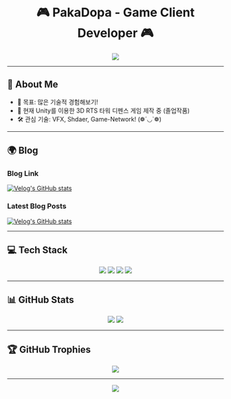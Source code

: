<h1 align="center">🎮 PakaDopa - Game Client Developer 🎮</h1>
<p align="center">
  <img src="https://capsule-render.vercel.app/api?type=waving&color=0:283593,100:1565C0&height=200&section=header&text=Welcome%20to%20PakaDopa's%20Profile&fontSize=30&fontColor=ffffff" />
</p>

---

## 🧠 About Me

- 🎯 목표: 많은 기술적 경험해보기!
- 🔭 현재 Unity를 이용한 3D RTS 타워 디펜스 게임 제작 중 (졸업작품)
- 🛠️ 관심 기술: VFX, Shdaer, Game-Network! (❁´◡`❁)

---

## 🌍 Blog

### Blog Link

[![Velog's GitHub stats](https://velog-readme-stats.vercel.app/api/badge?name=pakadopa)](https://velog.io/@pakadopa/posts)

### Latest Blog Posts

[![Velog's GitHub stats](https://velog-readme-stats.vercel.app/api?name=pakadopa)](https://github.com/eungyeole/velog-readme-stats)

---

## 💻 Tech Stack

<p align="center">
  <img src="https://img.shields.io/badge/C%23-239120?style=for-the-badge&logo=c-sharp&logoColor=white"/>
  <img src="https://img.shields.io/badge/C++-00599C?style=for-the-badge&logo=c%2B%2B&logoColor=white"/>
  <img src="https://img.shields.io/badge/Unity-000000?style=for-the-badge&logo=unity&logoColor=white"/>
  <img src="https://img.shields.io/badge/Unreal-0E1128?style=for-the-badge&logo=unrealengine&logoColor=white"/>
</p>

---

## 📊 GitHub Stats

<p align="center">
  <img src="https://github-readme-stats.vercel.app/api?username=PakaDopa&show_icons=true&theme=tokyonight&count_private=true" />
  <img src="https://github-readme-stats.vercel.app/api/top-langs/?username=PakaDopa&layout=compact&theme=tokyonight" />
</p>

---

## 🏆 GitHub Trophies

<p align="center">
  <img src="https://github-profile-trophy.vercel.app/?username=PakaDopa&theme=darkhub&margin-w=15&no-frame=true" />
</p>

---

<p align="center">
  <img src="https://capsule-render.vercel.app/api?type=waving&color=0:283593,100:1565C0&height=100&section=footer"/>
</p>
